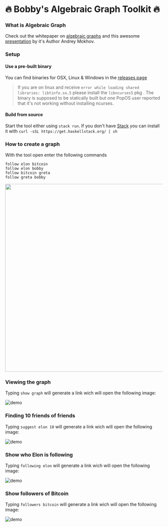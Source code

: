 # 🔥 Bobby's Algebraic Graph Toolkit 🔥

### What is Algebraic Graph

Check out the whitepaper on [algebraic graphs](https://github.com/snowleopard/alga-paper/releases/download/final/algebraic-graphs.pdf) and this awesome [presentation](https://www.youtube.com/watch?v=EdQGLewU-8k) by it's Author Andrey Mokhov.

### Setup

#### Use a pre-built binary

You can find binaries for OSX, Linux & Windows in the [releases page](https://github.com/bobymicroby/boby-alga-toolkit/releases)

> If you are on linux and receive `error while loading shared libraries: libtinfo.so.5`
> please install  the `libncurses5` pkg  . The binary is supposed to be statically built
> but one PopOS user reported that it's not working without installing ncurses.


#### Build from source

Start the tool either using `stack run`. If you don't have [Stack](https://docs.haskellstack.org/en/stable/install_and_upgrade/) you can install it with `curl -sSL https://get.haskellstack.org/ | sh`





### How to create a graph

With the tool open enter the following commands 

```
follow elon bitcoin
follow elon bobby
follow bitcoin greta
follow greta bobby
```

<img src="assets/building-the-graph.svg" width="600" >



### Viewing the graph

Typing `show graph` will generate a link wich will open the
following image:

![demo](assets/graph.svg)



### Finding 10 friends of friends

Typing `suggest elon 10` will generate a link wich will open the
following image:

![demo](assets/suggest.svg)


### Show who Elon is following 

Typing `following elon` will generate a link wich will open the
following image:

![demo](assets/following.svg)


### Show followers of Bitcoin

Typing `followers bitcoin` will generate a link wich will open the
following image:

![demo](assets/followers.svg)
